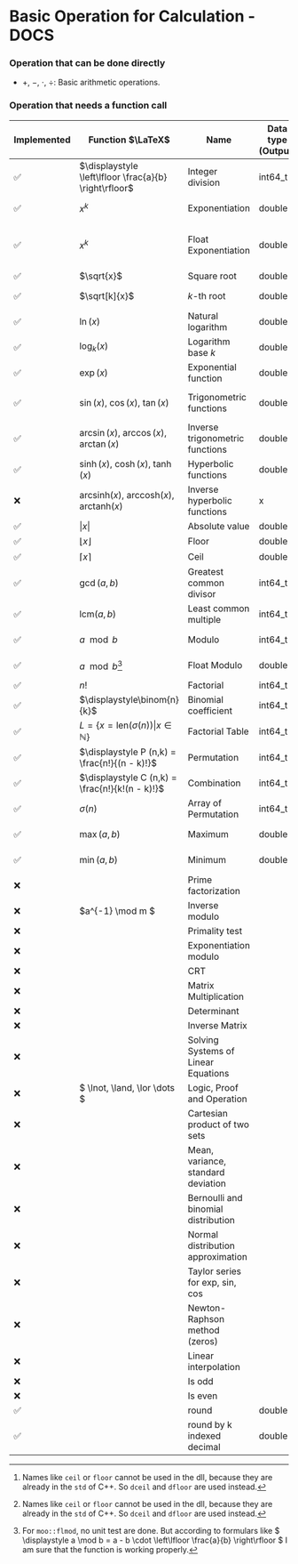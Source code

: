 # Basic Operation for Calculation - DOCS

### Operation that can be done directly

- $+$, $-$, $\cdot$, $\div$: Basic arithmetic operations.

### Operation that needs a function call

| Implemented | Function $\LaTeX$                                                           | Name                                | Data type (Output) | Data type (Input)        | Unit Test | Function Call                                       | Api                 | Dll                         | Notes                                               |
|-------------|-----------------------------------------------------------------------------|-------------------------------------|--------------------|--------------------------|-----------|-----------------------------------------------------|---------------------|-----------------------------|-----------------------------------------------------|
| ✅           | $\displaystyle \left\lfloor \frac{a}{b} \right\rfloor$                      | Integer division                    | int64_t            | double, double           | ✅         | `moo::idiv`                                         | `idiv`              | `idiv`                      |                                                     |
| ✅           | $x^k$                                                                       | Exponentiation                      | double             | double, int64_t          | ❌         | `moo::pow`                                          | `pow`               | `dpow`                      |                                                     |
| ✅           | $x^k$                                                                       | Float Exponentiation                | double             | double, double (int64_t) | ❌         | `moo::fpow`                                         | `fpow`              | `fpow`                      | If an expo is int then pow is called automatically. |
| ✅           | $\sqrt{x}$                                                                  | Square root                         | double             | double                   | ❌         | `moo::sqrt`                                         | `sqrt`              | `dsqrt`                     |                                                     |
| ✅           | $\sqrt[k]{x}$                                                               | $k$-th root                         | double             | double, double           | ❌         | `moo::ksqrt`                                        | `ksqrt`             | `dksqrt`                    |                                                     |
| ✅           | $\ln(x)$                                                                    | Natural logarithm                   | double             | double                   | ❌         | `moo::ln`                                           | `ln`                | `ln`                        |                                                     |
| ✅           | $\log_k(x)$                                                                 | Logarithm base $k$                  | double             | double, double           | ❌         | `moo::log`                                          | `log`               | `dlog`                      |                                                     |
| ✅           | $\exp(x)$                                                                   | Exponential function                | double             | double                   | ❌         | `moo::exp`                                          | `exp`               | `dexp`                      |                                                     |
| ✅           | $\sin(x)$, $\cos(x)$, $\tan(x)$                                             | Trigonometric functions             | double             | double                   | ❌         | `moo::sine`, `moo::cosine`, `moo::tangent`          | `sin`, `cos`, `tan` | `sine`, `cosine`, `tangent` |                                                     |
| ✅           | $\arcsin(x)$, $\arccos(x)$, $\arctan(x)$                                    | Inverse trigonometric functions     | double             | double                   | ❌         | `moo::arcsine`, `moo::arccosine`, `moo::arctangent` | `arcsin`,...        |                             |                                                     |
| ✅           | $\sinh(x)$, $\cosh(x)$, $\tanh(x)$                                          | Hyperbolic functions                | double             | double                   | ❌         | `moo::sinehyperbolic`,...                           | `sinh`,...          |                             |                                                     |
| ❌           | $\mathrm{arcsinh}(x)$, $\mathrm{arccosh}(x)$, $\mathrm{arctanh}(x)$         | Inverse hyperbolic functions        | x                  | x                        | ❌         |                                                     |                     |                             |                                                     |
| ✅           | $\vert x \vert$                                                             | Absolute value                      | double             | double                   | ✅         | `moo::absolute`                                     | `abs`               | `absolute`                  |                                                     |
| ✅           | $\lfloor x \rfloor$                                                         | Floor                               | double             | double                   | ✅         | `moo::floor`                                        | `floor`             | `dfloor`[^2]                |                                                     |
| ✅           | $\lceil x \rceil$                                                           | Ceil                                | double             | double                   | ✅         | `moo::ceil`                                         | `ceil`              | `dceil`[^2]                 |                                                     |
| ✅           | $\gcd(a, b)$                                                                | Greatest common divisor             | int64_t            | int64_t, int64_t         | ✅         | `moo::gcd`                                          | `gcd`               | `gcd`                       |                                                     |
| ✅           | $\mathrm{lcm}(a, b)$                                                        | Least common multiple               | int64_t            | int64_t, int64_t         | ✅         | `moo::lcm`                                          | `lcm`               | `lcm`                       |                                                     |
| ✅           | $a \mod b$                                                                  | Modulo                              | int64_t            | int64_t, int64_t         | ✅         | `moo::mod`                                          | `mod`               | `mod`                       |                                                     |
| ✅           | $a \mod b$[^1]                                                              | Float Modulo                        | double             | double, double           | ✅         | `moo::flmod`                                        | `flmod`             | `flmod`                     |                                                     |
| ✅           | $n!$                                                                        | Factorial                           | int64_t            | int                      | ✅         | `moo::fac`                                          | `fac`               | `fac`                       |                                                     |
| ✅           | $\displaystyle\binom{n}{k}$                                                 | Binomial coefficient                | int64_t            | int64_t, int64_t         | ✅         | `moo::binom`                                        | `binom`             | `binom`                     |                                                     |
| ✅           | $\displaystyle L = \{ x = \mathrm{len}(\sigma(n)) \vert x \in \mathbb{N}\}$ | Factorial Table                     | int64_t*           | int                      | ✅         | `moo::factable` `moo::clearptr`                     | `factable`          | `factable` `clearptr`       |                                                     |
| ✅           | $\displaystyle P (n,k) = \frac{n!}{(n - k)!}$                               | Permutation                         | int64_t            | int, int                 | ✅         | `moo::permutation`                                  | `permutation`       | `permutation`               |                                                     |
| ✅           | $\displaystyle C (n,k) = \frac{n!}{k!(n - k)!}$                             | Combination                         | int64_t            | int, int                 | ✅         | `moo::combination`                                  | `combination`       | `combination`               |                                                     |
| ✅           | $\displaystyle\sigma(n)$                                                    | Array of Permutation                | int64_t*           | int                      | ✅         | `moo::genPerm` `moo::freeptr`                       | `genPerm`           | `genPerm` `freeptr`         |                                                     |
| ✅           | $\max(a,b)$                                                                 | Maximum                             | double             | double, double           | ✅         | `moo::max`                                          | `max`               | `max`                       |                                                     |
| ✅           | $\min(a,b)$                                                                 | Minimum                             | double             | double, double           | ✅         | `moo::min`                                          | `min`               | `min`                       |                                                     |
| ❌           |                                                                             | Prime factorization                 |                    |                          | ❌         |                                                     |                     |                             |                                                     |
| ❌           | $a^{-1} \mod m $                                                            | Inverse modulo                      |                    |                          | ❌         |                                                     |                     |                             |                                                     |
| ❌           |                                                                             | Primality test                      |                    |                          | ❌         |                                                     |                     |                             |                                                     |
| ❌           |                                                                             | Exponentiation modulo               |                    |                          | ❌         |                                                     |                     |                             |                                                     |
| ❌           |                                                                             | CRT                                 |                    |                          | ❌         |                                                     |                     |                             |                                                     |
| ❌           |                                                                             | Matrix Multiplication               |                    |                          | ❌         |                                                     |                     |                             |                                                     |
| ❌           |                                                                             | Determinant                         |                    |                          | ❌         |                                                     |                     |                             |                                                     |
| ❌           |                                                                             | Inverse Matrix                      |                    |                          | ❌         |                                                     |                     |                             |                                                     |
| ❌           |                                                                             | Solving Systems of Linear Equations |                    |                          | ❌         |                                                     |                     |                             |                                                     |
| ❌           | $ \lnot, \land, \lor \dots $                                                | Logic, Proof and Operation          |                    |                          | ❌         |                                                     |                     |                             |                                                     |
| ❌           |                                                                             | Cartesian product of two sets       |                    |                          | ❌         |                                                     |                     |                             |                                                     |
| ❌           |                                                                             | Mean, variance, standard deviation  |                    |                          | ❌         |                                                     |                     |                             |                                                     |
| ❌           |                                                                             | Bernoulli and binomial distribution |                    |                          | ❌         |                                                     |                     |                             |                                                     |
| ❌           |                                                                             | Normal distribution approximation   |                    |                          | ❌         |                                                     |                     |                             |                                                     |
| ❌           |                                                                             | Taylor series for exp, sin, cos     |                    |                          | ❌         |                                                     |                     |                             |                                                     |
| ❌           |                                                                             | Newton-Raphson method (zeros)       |                    |                          | ❌         |                                                     |                     |                             |                                                     |
| ❌           |                                                                             | Linear interpolation                |                    |                          | ❌         |                                                     |                     |                             |                                                     |
| ❌           |                                                                             | Is odd                              |                    |                          | ❌         |                                                     |                     |                             |                                                     |
| ❌           |                                                                             | Is even                             |                    |                          | ❌         |                                                     |                     |                             |                                                     |
| ✅           |                                                                             | round                               | double             | double                   | ❌         | `moo::round`                                        | `round`             | `rounding`                  |                                                     |
| ✅           |                                                                             | round by k indexed decimal          | double             | double, int              | ❌         | `moo::roundk`                                       | `roundk`            | `roundk`                    |                                                     |

[^1]: For `moo::flmod`, no unit test are done. But according to formulars
like $ \displaystyle a \mod b = a - b \cdot \left\lfloor \frac{a}{b} \right\rfloor $ I am sure that the function is
working
properly.
[^2]: Names like `ceil` or `floor` cannot be used in the dll, because they are already in the `std` of C++. So `dceil`
and `dfloor` are used instead.